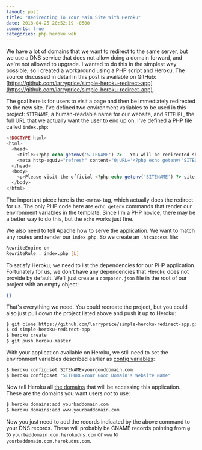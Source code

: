 ```yaml
---
layout: post
title: "Redirecting To Your Main Site With Heroku"
date: 2018-04-25 20:52:19 -0500
comments: true
categories: php heroku web
---
```


We have a lot of domains that we want to redirect to the same server, but we use a DNS service that does not allow doing a domain forward, and we're not allowed to upgrade. I wanted to do this in the simplest way possible, so I created a workaround using a PHP script and Heroku. The source discussed in detail in this post is available on GitHub: [https://github.com/larryprice/simple-heroku-redirect-app](https://github.com/larryprice/simple-heroku-redirect-app).

The goal here is for users to visit a page and then be immediately redirected to the new site. I've defined two environment variables to be used in this project: `SITENAME`, a human-readable name for our website, and `SITEURL`, the full URL that we actually want the user to end up on. I've defined a PHP file called `index.php`:

``` php index.php
<!DOCTYPE html>
<html>
  <head>
    <title><?php echo getenv('SITENAME') ?> - You will be redirected shortly...</title>
    <meta http-equiv="refresh" content="0;URL='<?php echo getenv('SITEURL') ?>'" />
  </head>
  <body>
    <p>Please visit the official <?php echo getenv('SITENAME') ?> site at <a href="<?php echo getenv('SITEURL') ?>"><?php echo getenv('SITEURL') ?></a>.</p>
  </body>
</html>
```

The important piece here is the `<meta>` tag, which actually does the redirect for us. The only PHP code here are `echo getenv` commands that render our environment variables in the template. Since I'm a PHP novice, there may be a better way to do this, but the `echo` works just fine.

We also need to tell Apache how to serve the application. We want to match any routes and render our `index.php`. So we create an `.htcaccess` file:

``` sh .htaccess
RewriteEngine on
RewriteRule . index.php [L]
```

To satisfy Heroku, we need to list the dependencies for our PHP application. Fortunately for us, we don't have any dependencies that Heroku does not provide by default. We'll just create a `composer.json` file in the root of our project with an empty object:

``` json composer.json
{}
```

That's everything we need. You could recreate the project, but you could also just pull down the project listed above and push it up to Heroku:

``` bash
$ git clone https://github.com/larryprice/simple-heroku-redirect-app.git
$ cd simple-heroku-redirect-app
$ heroku create
$ git push heroku master
```

With your application available on Heroku, we still need to set the environment variables described earlier as [config variables](https://devcenter.heroku.com/articles/config-vars):

``` bash
$ heroku config:set SITENAME=yourgooddomain.com
$ heroku config:set "SITEURL=Your Good Domain's Website Name"
```

Now tell Heroku all [the domains](https://devcenter.heroku.com/articles/custom-domains) that will be accessing this application. These are the domains you want users _not_ to use:

``` bash
$ heroku domains:add yourbaddomain.com
$ heroku domains:add www.yourbaddomain.com
```

Now you just need to add the records indicated by the above command to your DNS records. These will probably be CNAME records pointing from `@` to `yourbaddomain.com.herokudns.com` or `www` to `yourbaddomain.com.herokudns.com`.
